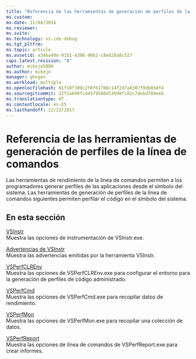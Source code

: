 ```yaml
---
title: "Referencia de las herramientas de generación de perfiles de la línea de comandos | Microsoft Docs"
ms.custom: 
ms.date: 11/04/2016
ms.reviewer: 
ms.suite: 
ms.technology: vs-ide-debug
ms.tgt_pltfrm: 
ms.topic: article
ms.assetid: a34ba40e-01b1-4386-90b1-c8e628a8c527
caps.latest.revision: "8"
author: mikejo5000
ms.author: mikejo
manager: ghogen
ms.workload: multiple
ms.openlocfilehash: 01f10f3d9c2f0f61708c14f2d7a8307f9db850f4
ms.sourcegitcommit: 32f1a690fc445f9586d53698fc82c7debd784eeb
ms.translationtype: HT
ms.contentlocale: es-ES
ms.lasthandoff: 12/22/2017
---
```

# <a name="command-line-profiling-tools-reference"></a>Referencia de las herramientas de generación de perfiles de la línea de comandos
Las herramientas de rendimiento de la línea de comandos permiten a los programadores generar perfiles de las aplicaciones desde el símbolo del sistema. Las herramientas de generación de perfiles de la línea de comandos siguientes permiten perfilar el código en el símbolo del sistema.  
  
## <a name="in-this-section"></a>En esta sección  
 [VSInstr](../profiling/vsinstr.md)  
 Muestra las opciones de instrumentación de VSInstr.exe.  
  
 [Advertencias de VSInstr](../profiling/vsinstr-warnings.md)  
 Muestra las advertencias emitidas por la herramienta VSInstr.  
  
 [VSPerfCLREnv](../profiling/vsperfclrenv.md)  
 Muestra las opciones de VSPerfCLREnv.exe para configurar el entorno para la generación de perfiles de código administrado.  
  
 [VSPerfCmd](../profiling/vsperfcmd.md)  
 Muestra las opciones de VSPerfCmd.exe para recopilar datos de rendimiento.  
  
 [VSPerfMon](../profiling/vsperfmon.md)  
 Muestra las opciones de VSPerfMon.exe para recopilar una colección de datos.  
  
 [VSPerfReport](../profiling/vsperfreport.md)  
 Muestra las opciones de línea de comandos de VSPerfReport.exe para crear informes.